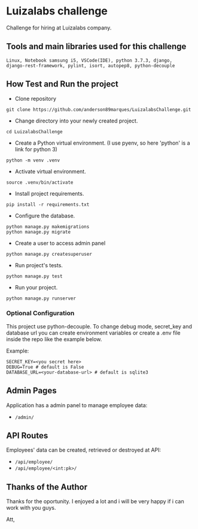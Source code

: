 # Luizalabs challenge

Challenge for hiring at Luizalabs company.

## Tools and main libraries used for this challenge

```
Linux, Notebook samsung i5, VSCode(IDE), python 3.7.3, django, 
django-rest-framework, pylint, isort, autopep8, python-decouple
```

## How Test and Run the project

- Clone repository
```console
git clone https://github.com/anderson89marques/LuizalabsChallenge.git
```
- Change directory into your newly created project.
```console
cd LuizalabsChallenge
```

- Create a Python virtual environment. (I use pyenv, so here 'python' is a link for python 3)
```console
python -m venv .venv
```

- Activate virtual environment.
```console
source .venv/bin/activate
```

- Install project requirements.
```console
pip install -r requirements.txt
```

- Configure the database.
```console
python manage.py makemigrations
python manage.py migrate
```

- Create a user to access admin panel
```console
python manage.py createsuperuser
```

- Run project's tests.
```console
python manage.py test
```

- Run your project.
```console
python manage.py runserver
```

### Optional Configuration
This project use python-decouple. 
To change debug mode, secret_key and database url you can create environment variables or
create a .env file inside the repo like the example below.

Example:
```
SECRET_KEY=<you secret here>
DEBUG=True # default is False
DATABASE_URL=<your-database-url> # default is sqlite3
```


## Admin Pages

Application has a admin panel to manage employee data:

* `/admin/`

## API Routes
Employees' data can be created, retrieved or destroyed at API:

* `/api/employee/`
* `/api/employee/<int:pk>/`

## Thanks of the Author 

Thanks for the oportunity.
I enjoyed a lot and i will be very happy if i can work with you guys.

Att,
